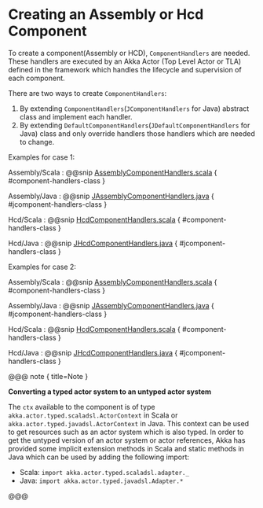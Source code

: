 # Creating an Assembly or Hcd Component

To create a component(Assembly or HCD), `ComponentHandlers` are needed. 
These handlers are executed by an Akka Actor (Top Level Actor or TLA)
defined in the framework which handles the lifecycle and supervision of each component.

There are two ways to create `ComponentHandlers`:

1. By extending `ComponentHandlers`(`JComponentHandlers` for Java) abstract class and implement each handler.
2. By extending `DefaultComponentHandlers`(`JDefaultComponentHandlers` for Java) class and only override handlers those handlers which are needed to change.

Examples for case 1:

Assembly/Scala
:   @@snip [AssemblyComponentHandlers.scala](../../../../examples/src/main/scala/example/framework/components/assembly/AssemblyComponentHandlers.scala) { #component-handlers-class }

Assembly/Java
:   @@snip [JAssemblyComponentHandlers.java](../../../../examples/src/main/java/example/framework/components/assembly/JAssemblyComponentHandlers.java) { #jcomponent-handlers-class }

Hcd/Scala
:   @@snip [HcdComponentHandlers.scala](../../../../examples/src/main/scala/example/framework/components/hcd/HcdComponentHandlers.scala) { #component-handlers-class }

Hcd/Java
:   @@snip [JHcdComponentHandlers.java](../../../../examples/src/main/java/example/framework/components/hcd/JHcdComponentHandlers.java) { #jcomponent-handlers-class }


Examples for case 2:

Assembly/Scala
:   @@snip [AssemblyComponentHandlers.scala](../../../../examples/src/main/scala/example/framework/components/assembly/TCSAssemblyCompHandlers.scala) { #component-handlers-class }

Assembly/Java
:   @@snip [JAssemblyComponentHandlers.java](../../../../examples/src/main/java/example/framework/components/assembly/JTCSAssemblyCompHandlers.java) { #jcomponent-handlers-class }

Hcd/Scala
:   @@snip [HcdComponentHandlers.scala](../../../../examples/src/main/scala/example/framework/components/hcd/TCSHcdCompHandlers.scala) { #component-handlers-class }

Hcd/Java
:   @@snip [JHcdComponentHandlers.java](../../../../examples/src/main/java/example/framework/components/hcd/JTCSHcdCompHandlers.java) { #jcomponent-handlers-class }

@@@ note { title=Note }

**Converting a typed actor system to an untyped actor system** 

The `ctx` available to the component is of type `akka.actor.typed.scaladsl.ActorContext` in Scala or `akka.actor.typed.javadsl.ActorContext` 
in Java. This context can be used to get resources such as an actor system which is also typed. In order to get the untyped 
version of an actor system or actor references, Akka has  provided some implicit extension methods in Scala and static
methods in Java which can be used by adding the following import: 

* Scala: `import akka.actor.typed.scaladsl.adapter._`
* Java: `import akka.actor.typed.javadsl.Adapter.*`

@@@
